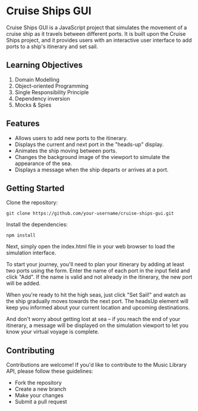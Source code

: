 <h1>Cruise Ships GUI</h1>

Cruise Ships GUI is a JavaScript project that simulates the movement of a cruise ship as it travels between different ports. It is built upon the Cruise Ships project, and it provides users with an interactive user interface to add ports to a ship's itinerary and set sail.

<h2>Learning Objectives</h2>
<ol>
    <li>Domain Modelling</li>
    <li>Object-oriented Programming</li>
    <li>Single Responsibility Principle</li>
    <li>Dependency inversion</li>
    <li>Mocks & Spies</li>
</ol>
<h2>Features</h2>
<ul>
  <li>Allows users to add new ports to the itinerary.</li>
  <li>Displays the current and next port in the "heads-up" display.</li>
  <li>Animates the ship moving between ports.</li>
  <li>Changes the background image of the viewport to simulate the appearance of the sea.</li>
  <li>Displays a message when the ship departs or arrives at a port.</li>
</ul>

<h2>Getting Started</h2>
<p>Clone the repository:</p>
<pre><code>git clone https://github.com/your-username/cruise-ships-gui.git</code></pre>
<p>Install the dependencies:</p>
<pre><code>npm install</code></pre>

Next, simply open the index.html file in your web browser to load the simulation interface.

To start your journey, you'll need to plan your itinerary by adding at least two ports using the form. Enter the name of each port in the input field and click "Add". If the name is valid and not already in the itinerary, the new port will be added.

When you're ready to hit the high seas, just click "Set Sail!" and watch as the ship gradually moves towards the next port. The headsUp element will keep you informed about your current location and upcoming destinations.

And don't worry about getting lost at sea – if you reach the end of your itinerary, a message will be displayed on the simulation viewport to let you know your virtual voyage is complete.

<h2>Contributing</h2>
<p>Contributions are welcome! If you'd like to contribute to the Music Library API, please follow these guidelines:</p>
<ul>
  <li>Fork the repository</li>
  <li>Create a new branch</li>
  <li>Make your changes</li>
  <li>Submit a pull request</li>
</ul>
